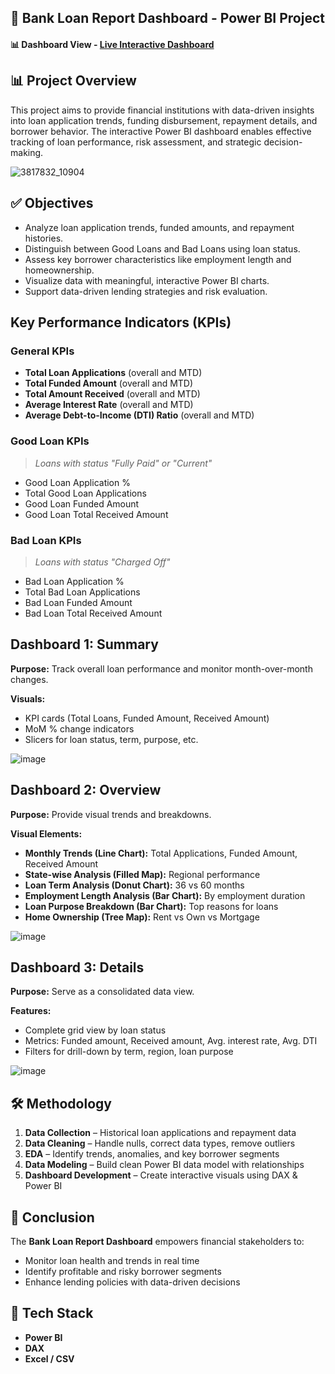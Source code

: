 ## 🏦 Bank Loan Report Dashboard - Power BI Project

#### 📊 Dashboard View - [Live Interactive Dashboard](https://app.powerbi.com/view?r=eyJrIjoiNGQyMmU4ODItZGMyMi00NDQ4LTkyYTMtNWU4NjIxNDAzNDkyIiwidCI6IjU2MGY2MzA2LWZiZjItNGJhYy1hZTllLWQyMTQ4YzU5OTNiNyJ9)

## 📊 Project Overview

This project aims to provide financial institutions with data-driven insights into loan application trends, funding disbursement, repayment details, and borrower behavior. The interactive Power BI dashboard enables effective tracking of loan performance, risk assessment, and strategic decision-making.

![3817832_10904](https://github.com/user-attachments/assets/dce7a191-1ce4-47c5-ad04-9d7b4684427e)


## ✅ Objectives

- Analyze loan application trends, funded amounts, and repayment histories.
- Distinguish between Good Loans and Bad Loans using loan status.
- Assess key borrower characteristics like employment length and homeownership.
- Visualize data with meaningful, interactive Power BI charts.
- Support data-driven lending strategies and risk evaluation.

##  Key Performance Indicators (KPIs)

###  General KPIs
- **Total Loan Applications** (overall and MTD)
- **Total Funded Amount** (overall and MTD)
- **Total Amount Received** (overall and MTD)
- **Average Interest Rate** (overall and MTD)
- **Average Debt-to-Income (DTI) Ratio** (overall and MTD)

###  Good Loan KPIs
> *Loans with status "Fully Paid" or "Current"*
- Good Loan Application %
- Total Good Loan Applications
- Good Loan Funded Amount
- Good Loan Total Received Amount

###  Bad Loan KPIs
> *Loans with status "Charged Off"*
- Bad Loan Application %
- Total Bad Loan Applications
- Bad Loan Funded Amount
- Bad Loan Total Received Amount


## Dashboard 1: Summary

**Purpose:** Track overall loan performance and monitor month-over-month changes.

**Visuals:**
- KPI cards (Total Loans, Funded Amount, Received Amount)
- MoM % change indicators
- Slicers for loan status, term, purpose, etc.
  
![image](https://github.com/user-attachments/assets/f48acce7-8088-4714-915c-9ab39903b4e3)

## Dashboard 2: Overview

**Purpose:** Provide visual trends and breakdowns.

**Visual Elements:**
- **Monthly Trends (Line Chart):** Total Applications, Funded Amount, Received Amount
- **State-wise Analysis (Filled Map):** Regional performance
- **Loan Term Analysis (Donut Chart):** 36 vs 60 months
- **Employment Length Analysis (Bar Chart):** By employment duration
- **Loan Purpose Breakdown (Bar Chart):** Top reasons for loans
- **Home Ownership (Tree Map):** Rent vs Own vs Mortgage

![image](https://github.com/user-attachments/assets/a3fdf6e2-5e8e-484e-ab46-cf8b40a01abc)

## Dashboard 3: Details

**Purpose:** Serve as a consolidated data view.

**Features:**
- Complete grid view by loan status
- Metrics: Funded amount, Received amount, Avg. interest rate, Avg. DTI
- Filters for drill-down by term, region, loan purpose

![image](https://github.com/user-attachments/assets/5c769cc5-cad1-4616-b4fb-515c65e32f3c)


## 🛠️ Methodology

1. **Data Collection** – Historical loan applications and repayment data
2. **Data Cleaning** – Handle nulls, correct data types, remove outliers
3. **EDA** – Identify trends, anomalies, and key borrower segments
4. **Data Modeling** – Build clean Power BI data model with relationships
5. **Dashboard Development** – Create interactive visuals using DAX & Power BI

## 📌 Conclusion

The **Bank Loan Report Dashboard** empowers financial stakeholders to:
- Monitor loan health and trends in real time
- Identify profitable and risky borrower segments
- Enhance lending policies with data-driven decisions

## 🧠 Tech Stack

- **Power BI**
- **DAX**
- **Excel / CSV**

